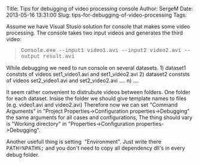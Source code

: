 Title: Tips for debugging of video processing console
Author: SergeM
Date: 2013-05-16 13:31:00
Slug: tips-for-debugging-of-video-processing
Tags: 

<div dir="ltr" style="text-align: left;" trbidi="on">Assume we have Visual Stusio solution for console that makes some video processing.
The console takes two input videos and generates the third video:
<blockquote class="tr_bq"><span style="font-family: Courier New, Courier, monospace;">Console.exe --input1 video1.avi --input2 video2.avi --output result.avi</span></blockquote>While debugging we need to run console on several datasets.
1) dataset1 conststs of videos set1_video1.avi and set1_video2.avi
2) dataset2 conststs of videos set2_video1.avi and set2_video2.avi
....
n) ....

It seem rather convenient to distrubute videos between folders. One folder for each dataset. Insise the folder we should give template names to files (e.g. video1.avi and video2.avi)
Therefore now we can set "Command Arguments" in "Project Properties->Configuration properties->Debugging" the same arguments for all cases and configurations,
The thing should vary is "Working directory" in "Properties->Configuration properties->Debugging".


Another usefull thing is setting &nbsp;"Environment". Just write there
<span style="font-family: Courier New, Courier, monospace;">PATH=%PATH%;<path to dll></span>
and you don't need to copy all dependency dll's in every debug folder.&nbsp;</div>